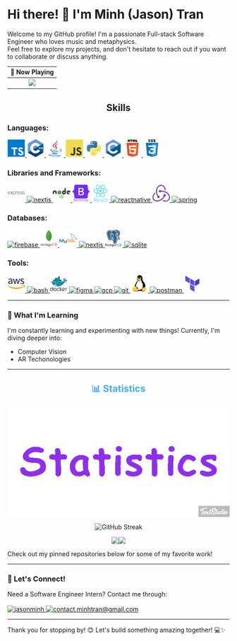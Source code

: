 <!-- SPOTIFY
[[https://spotify-github-profile.kittinanx.com/api/view.svg?uid=uggoayuoh2w3rag8aox8bxr1w&redirect=true][https://spotify-github-profile.kittinanx.com/api/view.svg?uid=uggoayuoh2w3rag8aox8bxr1w&cover_image=true&theme=novatorem&show_offline=false&background_color=121212&interchange=true&bar_color=53b14f&bar_color_cover=true)]]
-->

# Hi there! 👋 I'm Minh (Jason) Tran

Welcome to my GitHub profile! I'm a passionate Full-stack Software Engineer who loves music and metaphysics. <br/>
Feel free to explore my projects, and don't hesitate to reach out if you want to collaborate or discuss anything.

| 🎵 Now Playing                                                                                                                    |
| ------------------------------------------------------------------------------------------------------------------------------ |
| <div align="center"><a href="https://spotify-github-profile.kittinanx.com/api/view.svg?uid=uggoayuoh2w3rag8aox8bxr1w&redirect=true"><img src="https://spotify-github-profile.kittinanx.com/api/view.svg?uid=uggoayuoh2w3rag8aox8bxr1w&cover_image=true&theme=novatorem&show_offline=false&background_color=121212&interchange=true&bar_color=53b14f&bar_color_cover=true)" style="max-width: 100%;"></a></div> |

<h2 align="center">Skills</h2>
<h3 align="left">Languages:</h3>
<p align="left">
    <a href="https://www.typescriptlang.org/" target="_blank" rel="noreferrer">
        <img src="https://raw.githubusercontent.com/devicons/devicon/master/icons/typescript/typescript-original.svg" alt="typescript" width="40" height="40"/>
    </a>
    <a href="https://www.w3schools.com/cpp/" target="_blank" rel="noreferrer">
        <img src="https://raw.githubusercontent.com/devicons/devicon/master/icons/cplusplus/cplusplus-original.svg" alt="cplusplus" width="40" height="40"/>
    </a>
    <a href="https://www.java.com" target="_blank" rel="noreferrer">
        <img src="https://raw.githubusercontent.com/devicons/devicon/master/icons/java/java-original.svg" alt="java" width="40" height="40"/>
    </a>
    <a href="https://developer.mozilla.org/en-US/docs/Web/JavaScript" target="_blank" rel="noreferrer">
        <img src="https://raw.githubusercontent.com/devicons/devicon/master/icons/javascript/javascript-original.svg" alt="javascript" width="40" height="40"/>
    </a>
    <a href="https://www.python.org" target="_blank" rel="noreferrer">
        <img src="https://raw.githubusercontent.com/devicons/devicon/master/icons/python/python-original.svg" alt="python" width="40" height="40"/>
    </a>
    <a href="https://www.cprogramming.com/" target="_b![mail google](https://github.com/user-attachments/assets/fe402d5b-69c0-42e4-8953-c8d11d21a6c0)
lank" rel="noreferrer">
        <img src="https://raw.githubusercontent.com/devicons/devicon/master/icons/c/c-original.svg" alt="c" width="40" height="40"/>
    </a>
    <a href="https://www.w3.org/html/" target="_blank" rel="noreferrer">
        <img src="https://raw.githubusercontent.com/devicons/devicon/master/icons/html5/html5-original-wordmark.svg" alt="html5" width="40" height="40"/>
    </a>
    <a href="https://www.w3schools.com/css/" target="_blank" rel="noreferrer">
        <img src="https://raw.githubusercontent.com/devicons/devicon/master/icons/css3/css3-original-wordmark.svg" alt="css3" width="40" height="40"/>
    </a>
</p>

<h3 align="left">Libraries and Frameworks:</h3>
<p align="left" background="white">
    <a href="https://expressjs.com" target="_blank" rel="noreferrer">
        <img src="https://raw.githubusercontent.com/devicons/devicon/master/icons/express/express-original-wordmark.svg" alt="express" width="40" height="40"/>
    </a>
    <a href="https://nextjs.org/" target="_blank" rel="noreferrer">
        <img src="https://cdn.worldvectorlogo.com/logos/nextjs-2.svg" alt="nextjs" width="40" height="40"/>
    </a>
    <a href="https://nodejs.org" target="_blank" rel="noreferrer">
        <img src="https://raw.githubusercontent.com/devicons/devicon/master/icons/nodejs/nodejs-original-wordmark.svg" alt="nodejs" width="40" height="40"/>
    </a>
    <a href="https://getbootstrap.com" target="_blank" rel="noreferrer">
        <img src="https://raw.githubusercontent.com/devicons/devicon/master/icons/bootstrap/bootstrap-plain-wordmark.svg" alt="bootstrap" width="40" height="40"/>
    </a>
    <a href="https://reactjs.org/" target="_blank" rel="noreferrer">
        <img src="https://raw.githubusercontent.com/devicons/devicon/master/icons/react/react-original-wordmark.svg" alt="react" width="40" height="40"/>
    </a>
    <a href="https://reactnative.dev/" target="_blank" rel="noreferrer">
        <img src="https://reactnative.dev/img/header_logo.svg" alt="reactnative" width="40" height="40"/>
    </a>
    <a href="https://redux.js.org" target="_blank" rel="noreferrer">
        <img src="https://raw.githubusercontent.com/devicons/devicon/master/icons/redux/redux-original.svg" alt="redux" width="40" height="40"/>
    </a>
    <a href="https://spring.io/" target="_blank" rel="noreferrer">
        <img src="https://www.vectorlogo.zone/logos/springio/springio-icon.svg" alt="spring" width="40" height="40"/>
    </a>
</p>

<h3 align="left">Databases:</h3>
<p align="left">
    <a href="https://firebase.google.com/" target="_blank" rel="noreferrer">
        <img src="https://www.vectorlogo.zone/logos/firebase/firebase-icon.svg" alt="firebase" width="40" height="40"/>
    </a>
    <a href="https://www.mongodb.com/" target="_blank" rel="noreferrer">
        <img src="https://raw.githubusercontent.com/devicons/devicon/master/icons/mongodb/mongodb-original-wordmark.svg" alt="mongodb" width="40" height="40"/>
    </a>
    <a href="https://www.mysql.com/" target="_blank" rel="noreferrer">
        <img src="https://raw.githubusercontent.com/devicons/devicon/master/icons/mysql/mysql-original-wordmark.svg" alt="mysql" width="40" height="40"/>
    </a>
    <a href="https://nextjs.org/" target="_blank" rel="noreferrer">
        <img src="https://cdn.worldvectorlogo.com/logos/nextjs-2.svg" alt="nextjs" width="40" height="40"/>
    </a>
    <a href="https://www.postgresql.org" target="_blank" rel="noreferrer">
        <img src="https://raw.githubusercontent.com/devicons/devicon/master/icons/postgresql/postgresql-original-wordmark.svg" alt="postgresql" width="40" height="40"/>
    </a>
    <a href="https://www.sqlite.org/" target="_blank" rel="noreferrer">
        <img src="https://www.vectorlogo.zone/logos/sqlite/sqlite-icon.svg" alt="sqlite" width="40" height="40"/>
    </a>
</p>

<h3 align="left">Tools:</h3>
<p align="left">
    <a href="https://aws.amazon.com" target="_blank" rel="noreferrer">
        <img src="https://raw.githubusercontent.com/devicons/devicon/master/icons/amazonwebservices/amazonwebservices-original-wordmark.svg" alt="aws" width="40" height="40"/>
    </a>
    <a href="https://www.gnu.org/software/bash/" target="_blank" rel="noreferrer">
        <img src="https://www.vectorlogo.zone/logos/gnu_bash/gnu_bash-icon.svg" alt="bash" width="40" height="40"/>
    </a>
    <a href="https://www.docker.com/" target="_blank" rel="noreferrer">
        <img src="https://raw.githubusercontent.com/devicons/devicon/master/icons/docker/docker-original-wordmark.svg" alt="docker" width="40" height="40"/>
    </a>
    <a href="https://www.figma.com/" target="_blank" rel="noreferrer">
        <img src="https://www.vectorlogo.zone/logos/figma/figma-icon.svg" alt="figma" width="40" height="40"/>
    </a>
    <a href="https://cloud.google.com" target="_blank" rel="noreferrer">
        <img src="https://www.vectorlogo.zone/logos/google_cloud/google_cloud-icon.svg" alt="gcp" width="40" height="40"/>
    </a>
    <a href="https://git-scm.com/" target="_blank" rel="noreferrer">
        <img src="https://www.vectorlogo.zone/logos/git-scm/git-scm-icon.svg" alt="git" width="40" height="40"/>
    </a>
    <a href="https://www.linux.org/" target="_blank" rel="noreferrer">
        <img src="https://raw.githubusercontent.com/devicons/devicon/master/icons/linux/linux-original.svg" alt="linux" width="40" height="40"/>
    </a>
    <a href="https://postman.com" target="_blank" rel="noreferrer">
        <img src="https://www.vectorlogo.zone/logos/getpostman/getpostman-icon.svg" alt="postman" width="40" height="40"/>
    </a>
    <a href="https://www.terraform.io/" target="_blank" rel="noreferrer">
        <img src="https://raw.githubusercontent.com/devicons/devicon/master/icons/terraform/terraform-original.svg" alt="terraform" width="40" height="40"/>
    </a>
</p>

---

### 🌱 What I'm Learning
I'm constantly learning and experimenting with new things! Currently, I'm diving deeper into:
- Computer Vision 
- AR Techonologies

---
<!--
<h2 align="center">List of my projects</h2>

> &nbsp;
>
> <img width="18" src="https://raw.githubusercontent.com/tranhoangminh1412/tranhoangminh1412/main/soundcloud-svgrepo-com.svg"> &nbsp; Soundcloud **Clone** `v1.0`
>
> A full-stack music streaming website utilizing Nextjs, where I practiced creating custom APIs and backend environments with NodeJS.
>
> `frontend`, `portfolio`, `nuxt`, `ts`, `vue`
>
> <a href="https://gallery.anafro.ru/"><img src="https://raw.githubusercontent.com/anafro/anafro/main/Buttons/Open-In-Browser.svg" height="28"></a>
>
> &nbsp;

> &nbsp;
> 
> <img width="18" src="https://raw.githubusercontent.com/anafro/anafro/main/Logos/Quark.svg"> &nbsp; Anafro **Quark** `v4.0`
> 
> Quark is an open-source relational database management system designed for applications, backend, and for everyday usage — Quark brings database management tools for both developers and non-developers.
>
> `relational-dbms`, `database`, `dbms`, `jvm`, `electron`
> 
> <a href="https://github.com/quark-database/"><img src="https://raw.githubusercontent.com/anafro/anafro/main/Buttons/Open-In-Browser.svg" height="28"></a>
> 
> &nbsp;
-->
<h2 align="center" style="color: #44AEFB">📊 Statistics</h2>

<!-- Begin Stats Cards -->
<!-- Resources:  -->
<!-- Github & Languages Stats: https://github.com/anuraghazra/github-readme-stats --> 
<!-- Streak Stats: https://github.com/denvercoder1/github-readme-streak-stats -->
<!-- Change the value after ?username= to your GitHub username. -->

<div class="stats" align="center">

<img align="center" src="https://raw.githubusercontent.com/tranhoangminh1412/tranhoangminh1412/main/statistics.gif" />

![GitHub Streak](https://streak-stats.demolab.com?user=tranhoangminh1412&count_private=true&theme=algolia&border_radius=20)

<div style="display: flex; justify-content: center; align-items: center;">
    <img src="https://github-readme-stats.vercel.app/api?username=tranhoangminh1412&hide=stars&count_private=true&show_icons=true&theme=algolia&border_radius=20&hide_rank=true" />
    <img src="https://github-readme-stats.vercel.app/api/top-langs/?username=tranhoangminh1412&layout=compact&show_icons=true&theme=algolia&border_radius=20" />
</div>

</div>

<!--  End Stats Cards -->
  
Check out my pinned repositories below for some of my favorite work!

---

### 💬 Let's Connect!
Need a Software Engineer Intern? Contact me through:
<br/> <br/>
<a href="https://linkedin.com/in/jasonminh">
    <img src="https://img.shields.io/badge/LinkedIn-0077B5?style=for-the-badge&logo=linkedin&logoColor=white" alt="jasonminh"/>
<a/>
<a href="mailto:contact.minhtran@gmail.com">
    <img src="https://img.shields.io/badge/Gmail-D14836?style=for-the-badge&logo=gmail&logoColor=white" alt="contact.minhtran@gmail.com"/>
<a/>

---

Thank you for stopping by! 😊 Let's build something amazing together! 💻✨
